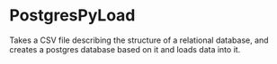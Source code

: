 # PostgresPyLoad
Takes a CSV file describing the structure of a relational database, and creates a postgres database based on it and loads data into it.
